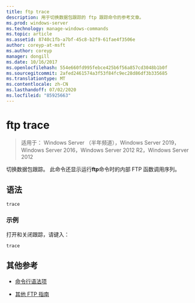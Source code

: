 ```yaml
---
title: ftp trace
description: 用于切换数据包跟踪的 ftp 跟踪命令的参考文章。
ms.prod: windows-server
ms.technology: manage-windows-commands
ms.topic: article
ms.assetid: 8740c1fb-a7bf-45c8-b2f9-61fae4f3506e
author: coreyp-at-msft
ms.author: coreyp
manager: dongill
ms.date: 10/16/2017
ms.openlocfilehash: 554e660fd995febce425b6f56a857cd3048b1b0f
ms.sourcegitcommit: 2afed2461574a3f53f84fc9ec28d86df3b335685
ms.translationtype: MT
ms.contentlocale: zh-CN
ms.lasthandoff: 07/02/2020
ms.locfileid: "85925663"
---
```

# <a name="ftp-trace"></a>ftp trace

> 适用于： Windows Server （半年频道），Windows Server 2019，Windows Server 2016，Windows Server 2012 R2，Windows Server 2012

切换数据包跟踪。 此命令还显示运行**ftp**命令时的内部 FTP 函数调用序列。

## <a name="syntax"></a>语法

```
trace
```

### <a name="examples"></a>示例

打开和关闭跟踪，请键入：

```
trace
```

## <a name="additional-references"></a>其他参考

- [命令行语法项](command-line-syntax-key.md)

- [其他 FTP 指南](https://docs.microsoft.com/previous-versions/orphan-topics/ws.10/cc756013(v=ws.10))
